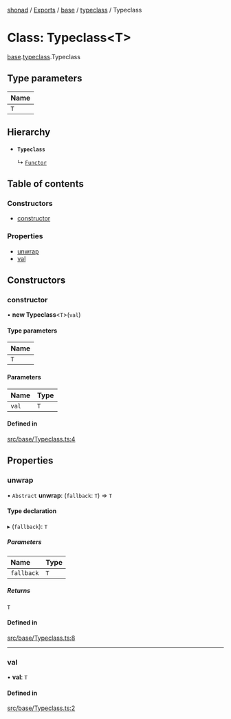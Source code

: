[shonad](../README.md) / [Exports](../modules.md) / [base](../modules/base.md) / [typeclass](../modules/base.typeclass.md) / Typeclass

# Class: Typeclass<T\>

[base](../modules/base.md).[typeclass](../modules/base.typeclass.md).Typeclass

## Type parameters

| Name |
| :------ |
| `T` |

## Hierarchy

- **`Typeclass`**

  ↳ [`Functor`](control.functor.Functor.md)

## Table of contents

### Constructors

- [constructor](base.typeclass.Typeclass.md#constructor)

### Properties

- [unwrap](base.typeclass.Typeclass.md#unwrap)
- [val](base.typeclass.Typeclass.md#val)

## Constructors

### constructor

• **new Typeclass**<`T`\>(`val`)

#### Type parameters

| Name |
| :------ |
| `T` |

#### Parameters

| Name | Type |
| :------ | :------ |
| `val` | `T` |

#### Defined in

[src/base/Typeclass.ts:4](https://github.com/jonlaing/shonad/blob/3645ebf/src/base/Typeclass.ts#L4)

## Properties

### unwrap

• `Abstract` **unwrap**: (`fallback`: `T`) => `T`

#### Type declaration

▸ (`fallback`): `T`

##### Parameters

| Name | Type |
| :------ | :------ |
| `fallback` | `T` |

##### Returns

`T`

#### Defined in

[src/base/Typeclass.ts:8](https://github.com/jonlaing/shonad/blob/3645ebf/src/base/Typeclass.ts#L8)

___

### val

• **val**: `T`

#### Defined in

[src/base/Typeclass.ts:2](https://github.com/jonlaing/shonad/blob/3645ebf/src/base/Typeclass.ts#L2)
